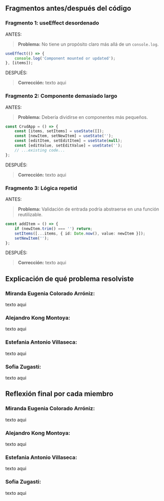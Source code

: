 ## Fragmentos antes/después del código

### Fragmento 1: useEffect desordenado
ANTES:
> **Problema:** No tiene un propósito claro más allá de un `console.log`.
```typescript
useEffect(() => {
    console.log('Component mounted or updated');
}, [items]);
```
DESPUÉS:
> **Corrección:** texto aqui

### Fragmento 2: Componente demasiado largo
ANTES:
> **Problema:** Debería dividirse en componentes más pequeños.
```typescript
const CrudApp = () => {
    const [items, setItems] = useState([]);
    const [newItem, setNewItem] = useState('');
    const [editItem, setEditItem] = useState(null);
    const [editValue, setEditValue] = useState('');
    // ...existing code...
};
```
DESPUÉS:
> **Corrección:** texto aqui

### Fragmento 3: Lógica repetid
ANTES:
> **Problema:** Validación de entrada podría abstraerse en una función reutilizable.
```typescript
const addItem = () => {
    if (newItem.trim() === '') return;
    setItems([...items, { id: Date.now(), value: newItem }]);
    setNewItem('');
};
```
DESPUÉS:
> **Corrección:** texto aqui

## Explicación de qué problema resolviste

### Miranda Eugenia Colorado Arróniz:
texto aqui

### Alejandro Kong Montoya:
texto aqui

### Estefania Antonio Villaseca:
texto aqui

### Sofia Zugasti:
texto aqui

## Reflexión final por cada miembro

### Miranda Eugenia Colorado Arróniz:
texto aqui

### Alejandro Kong Montoya:
texto aqui

### Estefania Antonio Villaseca:
texto aqui

### Sofia Zugasti:
texto aqui